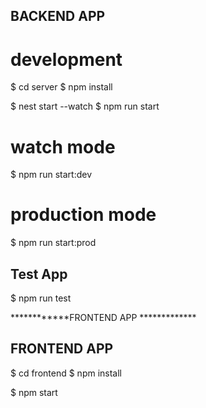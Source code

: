 ## BACKEND APP
# development

$ cd server
$ npm install

$ nest start --watch
$ npm run start

# watch mode
$ npm run start:dev

# production mode
$ npm run start:prod

## Test App
$ npm run test

************FRONTEND APP *************
## FRONTEND APP
$ cd frontend
$ npm install

$ npm start
